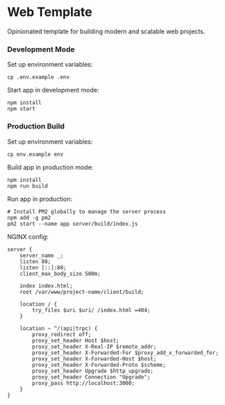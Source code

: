 # Web Template

Opinionated template for building modern and scalable web projects.

### Development Mode

Set up environment variables:

```shell
cp .env.example .env
```

Start app in development mode:

```shell
npm install
npm start
```

### Production Build

Set up environment variables:

```shell
cp env.example env
```

Build app in production mode:

```shell
npm install
npm run build
```

Run app in production:

```shell
# Install PM2 globally to manage the server process
npm add -g pm2
pm2 start --name app server/build/index.js
```

NGINX config:

```nginx configuration
server {
    server_name _;
    listen 80;
    listen [::]:80;
    client_max_body_size 500m;

    index index.html;
    root /var/www/project-name/client/build;

    location / {
        try_files $uri $uri/ /index.html =404;
    }

    location ~ ^/(api|trpc) {
        proxy_redirect off;
        proxy_set_header Host $host;
        proxy_set_header X-Real-IP $remote_addr;
        proxy_set_header X-Forwarded-For $proxy_add_x_forwarded_for;
        proxy_set_header X-Forwarded-Host $host;
        proxy_set_header X-Forwarded-Proto $scheme;
        proxy_set_header Upgrade $http_upgrade;
        proxy_set_header Connection "Upgrade";
        proxy_pass http://localhost:3000;
    }
}
```
